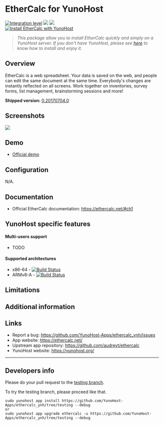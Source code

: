 # EtherCalc for YunoHost

[![Integration level](https://dash.yunohost.org/integration/ethercalc.svg)](https://dash.yunohost.org/appci/app/ethercalc) ![](https://ci-apps.yunohost.org/ci/badges/ethercalc.status.svg) ![](https://ci-apps.yunohost.org/ci/badges/ethercalc.maintain.svg)  
[![Install EtherCalc with YunoHost](https://install-app.yunohost.org/install-with-yunohost.png)](https://install-app.yunohost.org/?app=ethercalc)

> *This package allow you to install EtherCalc quickly and simply on a YunoHost server.
If you don't have YunoHost, please see [here](https://yunohost.org/#/install) to know how to install and enjoy it.*

## Overview
EtherCalc is a web spreadsheet. Your data is saved on the web, and people can edit the same document at the same time. Everybody's changes are instantly reflected on all screens. Work together on inventories, survey forms, list management, brainstorming sessions and more!

**Shipped version:** [0.20170704.0](https://github.com/audreyt/ethercalc/tree/0.20170704.0)

## Screenshots

![](https://ethercalc.org/static/img/davy/gfx/screenshot.png)

## Demo

* [Official demo](https://ethercalc.org/_new)

## Configuration

N/A.

## Documentation

 * Official EtherCalc documentation: https://ethercalc.net/#ch1

## YunoHost specific features

#### Multi-users support

* TODO

#### Supported architectures

* x86-64 - [![Build Status](https://ci-apps.yunohost.org/ci/logs/ethercalc%20%28Apps%29.svg)](https://ci-apps.yunohost.org/ci/apps/ethercalc/)
* ARMv8-A - [![Build Status](https://ci-apps-arm.yunohost.org/ci/logs/ethercalc%20%28Apps%29.svg)](https://ci-apps-arm.yunohost.org/ci/apps/ethercalc/)

## Limitations

## Additional information

## Links

 * Report a bug: https://github.com/YunoHost-Apps/ethercalc_ynh/issues
 * App website: https://ethercalc.net/
 * Upstream app repository: https://github.com/audreyt/ethercalc
 * YunoHost website: https://yunohost.org/

---

## Developers info

Please do your pull request to the [testing branch](https://github.com/YunoHost-Apps/ethercalc_ynh/tree/testing).

To try the testing branch, please proceed like that.
```
sudo yunohost app install https://github.com/YunoHost-Apps/ethercalc_ynh/tree/testing --debug
or
sudo yunohost app upgrade ethercalc -u https://github.com/YunoHost-Apps/ethercalc_ynh/tree/testing --debug
```
